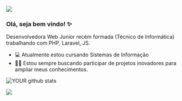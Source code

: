 
<img src="https://github.com/pr2tik1/pr2tik1/blob/master/IMAGE-NAME">

### Olá, seja bem vindo! ✨
Desenvolvedora Web Junior recém formada (Técnico de Informática) trabalhando com PHP, Laravel, JS.
- 💻 Atualmente estou cursando Sistemas de Informação 
- 🤝🏾 Estou sempre buscando participar de projetos inovadores para ampliar meus conhecimentos. 

![YOUR github stats](https://github-readme-stats.vercel.app/api?username=Amaple28)

[<img src="https://img.shields.io/badge/linkedin-%230077B5.svg?&style=for-the-badge&logo=linkedin&logoColor=white" />](https://www.linkedin.com/in/maisa-rodrigues-674a2a218/) 
